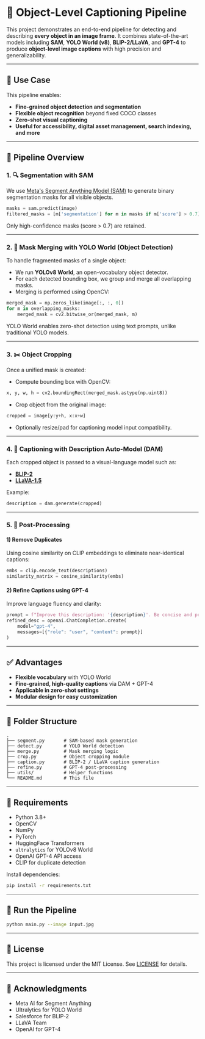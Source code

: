 # 🎯 Object-Level Captioning Pipeline

This project demonstrates an end-to-end pipeline for detecting and describing **every object in an image frame**. It combines state-of-the-art models including **SAM**, **YOLO World (v8)**, **BLIP-2/LLaVA**, and **GPT-4** to produce **object-level image captions** with high precision and generalizability.

---

## 📌 Use Case

This pipeline enables:
- **Fine-grained object detection and segmentation**
- **Flexible object recognition** beyond fixed COCO classes
- **Zero-shot visual captioning**
- **Useful for accessibility, digital asset management, search indexing, and more**

---

## 🧠 Pipeline Overview

### 1. 🔍 Segmentation with SAM
We use [Meta's Segment Anything Model (SAM)](https://github.com/facebookresearch/segment-anything) to generate binary segmentation masks for all visible objects.

```python
masks = sam.predict(image)
filtered_masks = [m['segmentation'] for m in masks if m['score'] > 0.7]
```

Only high-confidence masks (score > 0.7) are retained.

---

### 2. 🧩 Mask Merging with YOLO World (Object Detection)
To handle fragmented masks of a single object:
- We run **YOLOv8 World**, an open-vocabulary object detector.
- For each detected bounding box, we group and merge all overlapping masks.
- Merging is performed using OpenCV:

```python
merged_mask = np.zeros_like(image[:, :, 0])
for m in overlapping_masks:
    merged_mask = cv2.bitwise_or(merged_mask, m)
```

YOLO World enables zero-shot detection using text prompts, unlike traditional YOLO models.

---

### 3. ✂️ Object Cropping
Once a unified mask is created:
- Compute bounding box with OpenCV:
```python
x, y, w, h = cv2.boundingRect(merged_mask.astype(np.uint8))
```
- Crop object from the original image:
```python
cropped = image[y:y+h, x:x+w]
```
- Optionally resize/pad for captioning model input compatibility.

---

### 4. 🧾 Captioning with Description Auto-Model (DAM)
Each cropped object is passed to a visual-language model such as:
- **[BLIP-2](https://huggingface.co/Salesforce/blip2)**
- **[LLaVA-1.5](https://github.com/haotian-liu/LLaVA)**

Example:
```python
description = dam.generate(cropped)
```

---

### 5. 🧹 Post-Processing

#### 1) **Remove Duplicates**  
Using cosine similarity on CLIP embeddings to eliminate near-identical captions:
```python
embs = clip.encode_text(descriptions)
similarity_matrix = cosine_similarity(embs)
```

#### 2) **Refine Captions using GPT-4**
Improve language fluency and clarity:
```python
prompt = f"Improve this description: '{description}'. Be concise and precise."
refined_desc = openai.ChatCompletion.create(
    model="gpt-4",
    messages=[{"role": "user", "content": prompt}]
)
```

---

## ✅ Advantages

- **Flexible vocabulary** with YOLO World
- **Fine-grained, high-quality captions** via DAM + GPT-4
- **Applicable in zero-shot settings**
- **Modular design for easy customization**

---

## 📁 Folder Structure

```
.
├── segment.py       # SAM-based mask generation
├── detect.py        # YOLO World detection
├── merge.py         # Mask merging logic
├── crop.py          # Object cropping module
├── caption.py       # BLIP-2 / LLaVA caption generation
├── refine.py        # GPT-4 post-processing
├── utils/           # Helper functions
└── README.md        # This file
```

---

## 🔧 Requirements

- Python 3.8+
- OpenCV
- NumPy
- PyTorch
- HuggingFace Transformers
- `ultralytics` for YOLOv8 World
- OpenAI GPT-4 API access
- CLIP for duplicate detection

Install dependencies:
```bash
pip install -r requirements.txt
```

---

## 🚀 Run the Pipeline

```bash
python main.py --image input.jpg
```

---

## 📜 License

This project is licensed under the MIT License. See [LICENSE](LICENSE) for details.

---

## 🙌 Acknowledgments

- Meta AI for Segment Anything
- Ultralytics for YOLO World
- Salesforce for BLIP-2
- LLaVA Team
- OpenAI for GPT-4
